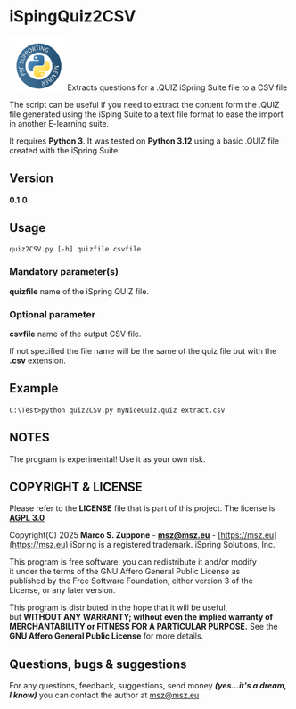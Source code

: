 # iSpingQuiz2CSV
<img src=images/supporting-member-badge.png width=100 alt="logo of Python Foundation Supporting Member">
Extracts questions for a .QUIZ iSpring Suite file to a CSV file
 
The script can be useful if you need to extract the content form the .QUIZ file generated using the iSping Suite to a text file format to ease the import in another E-learning suite.

It requires **Python 3**. It was tested on **Python 3.12** using a basic .QUIZ file created with the iSpring Suite.

## Version

**0.1.0**

## Usage

    quiz2CSV.py [-h] quizfile csvfile

### Mandatory parameter(s)

**quizfile** name of the iSpring QUIZ file.

### Optional parameter

**csvfile** name of the output CSV file.

If not specified the file name will be the same of the quiz file but with the **.csv** extension.
 
## Example

    C:\Test>python quiz2CSV.py myNiceQuiz.quiz extract.csv

## NOTES

The program is experimental! Use it as your own risk.

## COPYRIGHT & LICENSE
  Please refer to the **LICENSE** file that is part of this project.
  The license is **[AGPL 3.0](https://www.gnu.org/licenses/agpl-3.0.en.html)**
  
  Copyright(C) 2025  **Marco S. Zuppone** - **msz@msz.eu** - [https://msz.eu](https://msz.eu)
  iSpring is a registered trademark. iSpring Solutions, Inc.

This program is free software: you can redistribute it and/or modify  
it under the terms of the GNU Affero General Public License as  
published by the Free Software Foundation, either version 3 of the  
License, or any later version.

This program is distributed in the hope that it will be useful,  
but **WITHOUT ANY WARRANTY; without even the implied warranty of  
MERCHANTABILITY or FITNESS FOR A PARTICULAR PURPOSE.** See the  
**GNU Affero General Public License** for more details.

## Questions, bugs & suggestions
For any questions, feedback, suggestions, send money ***(yes...it's a dream, I know)*** you can contact the author at [msz@msz.eu](mailto:msz@msz.eu)
